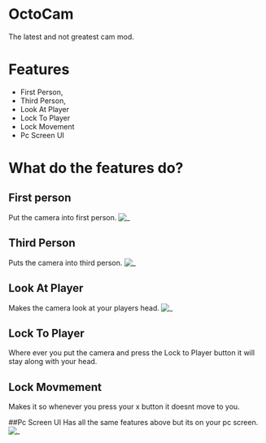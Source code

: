 # OctoCam
The latest and not greatest cam mod.

# Features
* First Person,
* Third Person,
* Look At Player
* Lock To Player
* Lock Movement
* Pc Screen UI

# What do the features do?
## First person
Put the camera into first person.
![ _ ](https://github.com/OctoBurr/OctoCam/assets/132259285/00642566-2452-411f-96ce-b0af9c6cb5b8)

## Third Person
Puts the camera into third person.
![ _ ](https://github.com/OctoBurr/OctoCam/assets/132259285/eeec51ab-ceaa-4f66-b539-faf84ab30cac)

## Look At Player
Makes the camera look at your players head.
![ _ ](https://github.com/OctoBurr/OctoCam/assets/132259285/498f9a6d-27bd-4251-b4f7-17add2dc38b9)

## Lock To Player
Where ever you put the camera and press the Lock to Player button it will stay along with your head.

## Lock Movmement
Makes it so whenever you press your x button it doesnt move to you.

##Pc Screen UI
Has all the same features above but its on your pc screen.
![ _ ](https://github.com/OctoBurr/OctoCam/assets/132259285/aeef77e1-0462-4633-b289-4d0c1f25328f)
